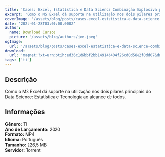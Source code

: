 ```yaml
---
title: 'Cases: Excel, Estatística e Data Science Combinação Explosiva para o Sucesso'
excerpt: 'Como o MS Excel dá suporte na utilização nos dois pilares principais do Data Science: Estatística e Tecnologia ao alcance de todos. Informações   Gênero:  TI   Ano de Lançamento:  2020   Formato:  MP4   Idioma:'
coverImage: '/assets/blog/posts/cases-excel-estatistica-e-data-science-combinacao-explosiva-para-o-sucesso.jpg'
date: '2021-01-28T03:00:00.000Z'
author:
  name: Download Cursos
  picture: '/assets/blog/authors/joe.jpeg'
ogImage:
  url: '/assets/blog/posts/cases-excel-estatistica-e-data-science-combinacao-explosiva-para-o-sucesso.jpg'
download:
  url: 'magnet:?xt=urn:btih:ed36c1d6bbf2bb149146404f26cd0d58e2f0dd07&dn=MPVCONF2020-CASES-Excel%2c%20Estat%c3%adstica%20e%20Data%20Science%20Combina%c3%a7%c3%a3o%20Explosiva%20para%20o%20Sucesso&tr=udp%3a%2f%2ftracker.openbittorrent.com%3a1337%2fannounce&tr=udp%3a%2f%2ftracker.opentrackr.org%3a1337%2fannounce'
tags: ['ti']
---
```

<h2>Descrição</h2>
<p>Como o MS Excel dá suporte na utilização nos dois pilares principais do Data Science: Estatística e Tecnologia ao alcance de todos.</p><h2>Informações</h2><p><strong>Gênero:</strong> TI<br/> <strong>Ano de Lançamento:</strong> 2020<br/> <strong>Formato:</strong> MP4<br/> <strong>Idioma:</strong> Português<br/> <strong>Tamanho:</strong> 226,5 MB<br/> <strong>Servidor:</strong> Torrent</p>